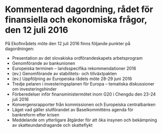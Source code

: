 # Kommenterad dagordning, rådet för finansiella och ekonomiska frågor, den 12 juli 2016

På Ekofinrådets möte den 12 juli 2016 finns följande punkter på dagordningen:

* Presentation av det slovakiska ordförandeskapets arbetsprogram
* Genomförande av bankunionen
* Europeiska terminen – landsspecifika rekommendationer 2016
* (ev.) Genomförande av stabilitets\- och tillväxtpakten
* (ev.) Uppföljning av Europeiska rådets möte 28\-29 juni 2016
* Tredje pelaren i investeringsplanen för Europa – tematiska diskussioner om investeringshinder
* Förberedelser inför finansministermötet inom G20 i Chengdu den 23\-24 juli 2016
* Konvergensrapporter från kommissionen och Europeiska centralbanken
* Läget vad gäller slutförandet av Baselkommitténs agenda för bankreform efter krisen
* Meddelande om ytterligare åtgärder för att öka insynen och bekämpning av skatteundandragande och skatteflykt
